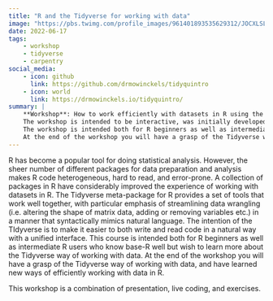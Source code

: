 ```yaml
---
title: "R and the Tidyverse for working with data"
image: "https://pbs.twimg.com/profile_images/961401893535629312/JOCXLSLz_400x400.jpg"
date: 2022-06-17
tags:
    - workshop
    - tidyverse
    - carpentry
social_media:
    - icon: github
      link: https://github.com/drmowinckels/tidyquintro
    - icon: world
      link: https://drmowinckels.io/tidyquintro/
summary: |
    **Workshop**: How to work efficiently with datasets in R using the Tidyverse, a Carpentries-style workshop.
    The workshop is intended to be interactive, was initially developed to be run as a webinar, and can be expanded to single or two whole day workshop.
    The workshop is intended both for R beginners as well as intermediate R users who know base-R well but wish to learn more about the Tidyverse way of working with data. 
    At the end of the workshop you will have a grasp of the Tidyverse way of working with data, and have learned new ways of efficiently working with data in R.
---
```


R has become a popular tool for doing statistical analysis. 
However, the sheer number of different packages for data preparation and analysis makes R code heterogeneous, hard to read, and error-prone. 
A collection of packages in R have considerably improved the experience of working with datasets in R. 
The Tidyverse meta-package for R provides a set of tools that work well together, with particular emphasis of streamlining data wrangling (i.e. altering the shape of matrix data, adding or removing variables etc.) in a manner that syntactically mimics natural language. 
The intention of the TIdyverse is to make it easier to both write and read code in a natural way with a unified interface. 
This course is intended both for R beginners as well as intermediate R users who know base-R well but wish to learn more about the Tidyverse way of working with data. 
At the end of the workshop you will have a grasp of the Tidyverse way of working with data, and have learned new ways of efficiently working with data in R.

This workshop is a combination of presentation, live coding, and exercises. 

